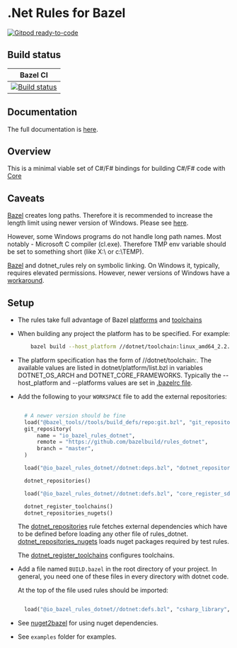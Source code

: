 .Net Rules for Bazel
===================
[![Gitpod ready-to-code](https://img.shields.io/badge/Gitpod-ready--to--code-908a85?logo=gitpod)](https://gitpod.io/#https://github.com/bazelbuild/rules_dotnet)

Build status
------------

  | Bazel CI |
  | --------------- |
  | [![Build status](https://badge.buildkite.com/703775290818dcb2af754f503ed54dc11bb124fce2a6bf1606.svg?branch=master)](https://buildkite.com/bazel/rules-dotnet-edge)|


Documentation
-------------

The full documentation is [here](https://tomaszstrejczek.github.io/rules_dotnet/).


Overview
--------

This is a minimal viable set of C#/F# bindings for building C#/F# code with
[Core](https://en.wikipedia.org/wiki/.NET_Core)

Caveats
-------

[Bazel](https://bazel.build/) creates long paths. Therefore it is recommended to increase the length limit 
using newer version of Windows. Please see 
[here](https://docs.microsoft.com/en-us/windows/desktop/fileio/naming-a-file#maximum-path-length-limitation).

However, some Windows programs do not handle long path names. Most notably - Microsoft 
C compiler (cl.exe). Therefore TMP env variable should be set to something 
short (like X:\\ or c:\\TEMP). 

[Bazel](https://bazel.build/) and dotnet_rules rely on symbolic linking. On Windows it, typically, requires 
elevated permissions. However, newer versions of Windows have a [workaround](https://blogs.windows.com/buildingapps/2016/12/02/symlinks-windows-10/#IJuxPHWEkSSRqC7w.97).

Setup
-----

* The rules take full advantage of Bazel [platforms](https://docs.bazel.build/versions/master/platforms.html)
  and [toolchains](https://docs.bazel.build/versions/master/toolchains.html)

* When building any project the platform has to be specified. For example:

  ```bash
      bazel build --host_platform //dotnet/toolchain:linux_amd64_2.2.402 --platforms //dotnet/toolchain:linux_amd64_2.2.402 //...
  ```

* The platform specification has the form of //dotnet/toolchain:<os>_<arch>_<sdkversion>. 
  The available values are listed in dotnet/platform/list.bzl in variables DOTNET_OS_ARCH and DOTNET_CORE_FRAMEWORKS.
  Typically the --host_platform and --platforms values are set in [.bazelrc file](https://docs.bazel.build/versions/master/guide.html).

* Add the following to your `WORKSPACE` file to add the external repositories:

  ```python

    # A newer version should be fine
    load("@bazel_tools//tools/build_defs/repo:git.bzl", "git_repository")
    git_repository(
        name = "io_bazel_rules_dotnet",
        remote = "https://github.com/bazelbuild/rules_dotnet",
        branch = "master",
    )

    load("@io_bazel_rules_dotnet//dotnet:deps.bzl", "dotnet_repositories")

    dotnet_repositories()

    load("@io_bazel_rules_dotnet//dotnet:defs.bzl", "core_register_sdk", "dotnet_register_toolchains", "dotnet_repositories_nugets")

    dotnet_register_toolchains()
    dotnet_repositories_nugets()
  ```

  The [dotnet_repositories](docs/api.md#dotnet_repositories) rule fetches external dependencies which have to be defined before loading any other file of rules_dotnet. [dotnet_repositories_nugets](docs/api.md#dotnet_repositories_nugets) loads nuget packages 
  required by test rules.

  The [dotnet_register_toolchains](docs/api.md#dotnet_register_toolchains) configures toolchains.

* Add a file named ``BUILD.bazel`` in the root directory of your project. In general, you need one of these files in every directory with dotnet code.

  At the top of the file used rules should be imported:

  ```python

    load("@io_bazel_rules_dotnet//dotnet:defs.bzl", "csharp_library", "csharp_binary")
  ```

* See [nuget2bazel](docs/nuget2bazel.md) for using nuget dependencies.

* See ``examples`` folder for examples.

